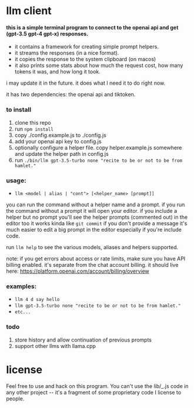 # llm client

#### this is a simple terminal program to connect to the openai api and get (gpt-3.5 gpt-4 gpt-x) responses.

- it contains a framework for creating simple prompt helpers.
- it streams the responses (in a nice format).
- it copies the response to the system clipboard (on macos)
- it also prints some stats about how much the request cost, how many tokens it was, and how long it took.

i may update it in the future. it does what I need it to do right now. 


it has two dependencies: the openai api and tiktoken.

### to install

1. clone this repo
2. run `npm install`
3. copy ./config.example.js to ./config.js
4. add your openai api key to config.js 
5. optionally configure a helper file. copy helper.example.js somewhere and update the helper path in config.js
5. run `./bin/llm gpt-3.5-turbo none "recite to be or not to be from hamlet."`


### usage:
- `llm <model | alias | "cont"> [<helper_name> [prompt]]`

you can run the command without a helper name and a prompt.
if you run the command without a prompt it will open your editor. 
if you include a helper but no prompt you'll see the helper prompts (commented out) in the editor too
it works kinda like `git commit` if you don't provide a message
it's much easier to edit a big prompt in the editor especially if you're include code.

run `llm help` to see the various models, aliases and helpers supported.

note: if you get errors about access or rate limits, make sure you have API billing enabled. it's separate from the chat account billing. it should live here: https://platform.openai.com/account/billing/overview

### examples:
- `llm 4 d say hello`
- `llm gpt-3.5-turbo none "recite to be or not to be from hamlet."`
- `etc...`

### todo
1. store history and allow continuation of previous prompts
2. support other llms with llama.cpp

# license

Feel free to use and hack on this program. You can't use the lib/_.js code in any other project -- it's a fragment of some proprietary code I license to people.

